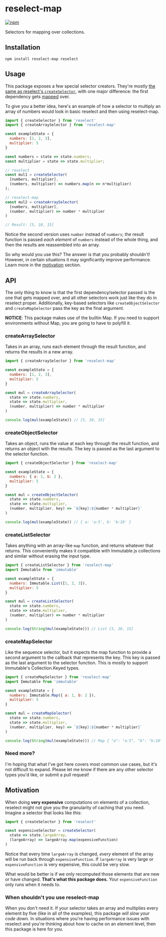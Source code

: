 # reselect-map

[![npm](https://img.shields.io/npm/v/reselect-map.svg)](https://www.npmjs.com/package/reselect-map)

Selectors for mapping over collections.

## Installation

```shell
npm install reselect-map reselect
```

## Usage

This package exposes a few special selector creators. They're mostly [the same as reselect's `createSelector`](https://github.com/reactjs/reselect), with one major difference: the first dependency gets [mapped](https://en.wikipedia.org/wiki/Map_(higher-order_function)) over.

To give you a better idea, here's an example of how a selector to multiply an array of numbers would look in basic reselect and then using reselect-map.

```javascript
import { createSelector } from 'reselect'
import { createArraySelector } from 'reselect-map'

const exampleState = {
  numbers: [1, 2, 3],
  multiplier: 5
}

const numbers = state => state.numbers;
const multiplier = state => state.multiplier;

// reselect
const mul1 = createSelector(
  [numbers, multiplier],
  (numbers, multiplier) => numbers.map(n => n*multiplier)
);

// reselect-map
const mul2 = createArraySelector(
  [numbers, multiplier],
  (number, multiplier) => number * multiplier
)

// Result: [5, 10, 15]
```

Notice the second version uses `number` instead of `numbers`; the result function is passed _each element_ of `numbers` instead of the whole thing, and then the results are reassembled into an array.

So why would you use this? The answer is that you probably shouldn't! However, in certain situations it may significantly improve performance. Learn more in the [motivation](#motivation) section.

## API

The only thing to know is that the first dependency/selector passed is the one that gets mapped over, and all other selectors work just like they do in reselect proper. Additionally, key-based selectors like `createObjectSelector` and `createMapSelector` pass the key as the final argument.

**NOTICE**: This package makes use of the builtin Map. If you need to support environments without Map, you are going to have to polyfill it.

### createArraySelector

Takes in an array, runs each element through the result function, and returns the results in a new array.

```javascript
import { createArraySelector } from 'reselect-map'

const exampleState = {
  numbers: [1, 2, 3],
  multiplier: 5
}

const mul = createArraySelector(
  state => state.numbers,
  state => state.multiplier,
  (number, multiplier) => number * multiplier
)

console.log(mul(exampleState)) // [5, 10, 15]
```

### createObjectSelector

Takes an object, runs the value at each key through the result function, and returns an object with the results. The key is passed as the last argument to the selector function.

```javascript
import { createObjectSelector } from 'reselect-map'

const exampleState = {
  numbers: { a: 1, b: 2 },
  multiplier: 5
}

const mul = createObjectSelector(
  state => state.numbers,
  state => state.multiplier,
  (number, multiplier, key) => `${key}:${number * multiplier}`
)

console.log(mul(exampleState)) // { a: 'a:5', b: 'b:10' }
```

### createListSelector

Takes anything with an array-like `map` function, and returns whatever that returns. This conveniently makes it compatible with Immutable js collections and similar without erasing the input type.

```javascript
import { createListSelector } from 'reselect-map'
import Immutable from 'immutable'

const exampleState = {
  numbers: Immutable.List([1, 2, 3]),
  multiplier: 5
}

const mul = createListSelector(
  state => state.numbers,
  state => state.multiplier,
  (number, multiplier) => number * multiplier
)

console.log(String(mul(exampleState))) // List [5, 10, 15]
```

### createMapSelector

Like the sequence selector, but it expects the map function to provide a second argument to the callback that represents the key. This key is passed as the last argument to the selector function. This is mostly to support Immutable's Collection.Keyed types.

```javascript
import { createMapSelector } from 'reselect-map'
import Immutable from 'immutable'

const exampleState = {
  numbers: Immutable.Map({ a: 1, b: 2 }),
  multiplier: 5
}

const mul = createMapSelector(
  state => state.numbers,
  state => state.multiplier,
  (number, multiplier, key) => `${key}:${number * multiplier}`
)

console.log(String(mul(exampleState))) // Map { "a": "a:5", "b": "b:10" }
```

### Need more?

I'm hoping that what I've got here covers most common use cases, but it's not difficult to expand. Please let me know if there are any other selector types you'd like, or submit a pull request!

## Motivation

When doing **very expensive** computations on elements of a collection, reselect might not give you the granularity of caching that you need. Imagine a selector that looks like this:

```javascript
import { createSelector } from 'reselect'

const expensiveSelector = createSelector(
  state => state.largeArray,
  (largeArray) => largeArray.map(expensiveFunction)
)
```

Notice that every time `largeArray` is changed, *every* element of the array will be run back through `expensiveFunction`. If `largeArray` is very large or `expensiveFunction` is very expensive, this could be very slow.

What would be better is if we only recomputed those elements that are new or have changed. **That's what this package does.** Your `expensiveFunction` only runs when it needs to.

### When shouldn't you use reselect-map

When you don't need it. If your selector takes an array and multiplies every element by five (like in all of the examples), this package _will slow your code down_. In situations where you're having performance issues with reselect and you're thinking about how to cache on an element level, then this package is here for you.
